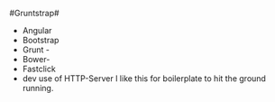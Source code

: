 #Gruntstrap#
- Angular
- Bootstrap
- Grunt -
- Bower-
- Fastclick
- dev use of HTTP-Server
I like this for boilerplate to hit the ground running.
